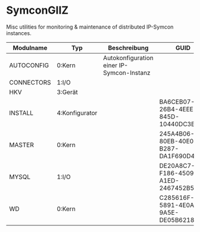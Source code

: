 # SymconGIIZ
Misc utilities for monitoring & maintenance of distributed IP-Symcon instances.


Modulname | Typ | Beschreibung | GUID | Name
----------|-----|--------------|------|--------------------
AUTOCONFIG| 0:Kern|Autokonfiguration einer IP-Symcon-Instanz		
CONNECTORS| 1:I/O			
HKV	   | 3:Gerät			
INSTALL   | 4:Konfigurator| | BA6CEB07-26B4-4EEE-845D-10440DC3E70B | GIIZInstaller
MASTER	   | 0:Kern	| | 245A4B06-80EB-40E0-B287-DA1F690D4C70 | GIIZMonitoringMaster
MYSQL	   | 1:I/O  | | DE20A8C7-F186-4509-A1ED-2467452B5534 | GIIZMySQLConnector
WD	       | 0:Kern	| | C285616F-5891-4E0A-9A5E-DE05B6218C0A | GIIZWatchdogSlave
